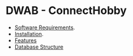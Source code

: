 # DWAB - ConnectHobby

+ [Software Requirements](Software-Requirements.md).
+ [Installation](Installation.md).
+ [Features](Features.md)
+ [Database Structure](Database-Structure.md)